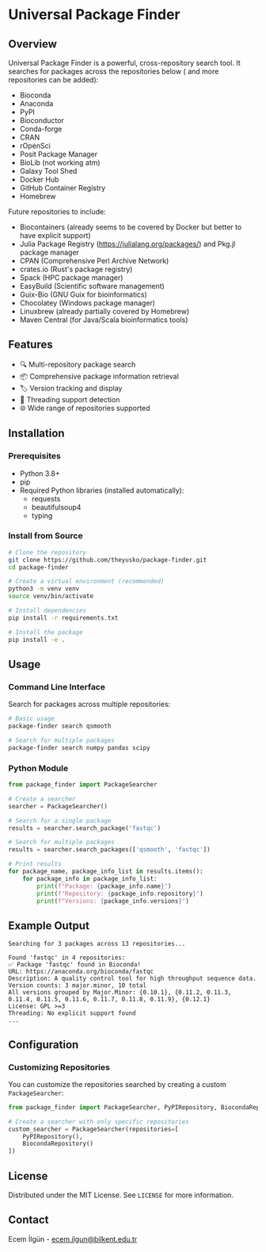 # Universal Package Finder

## Overview

Universal Package Finder is a powerful, cross-repository search tool. It searches for packages across the repositories below ( and more repositories can be added):

- Bioconda
- Anaconda
- PyPI
- Bioconductor
- Conda-forge
- CRAN
- rOpenSci
- Posit Package Manager
- BioLib (not working atm)
- Galaxy Tool Shed
- Docker Hub
- GitHub Container Registry
- Homebrew

Future repositories to include: 
- Biocontainers (already seems to be covered by Docker but better to have explicit support)
- Julia Package Registry (https://julialang.org/packages/) and Pkg.jl package manager
- CPAN (Comprehensive Perl Archive Network)
- crates.io (Rust's package registry)
- Spack (HPC package manager)
- EasyBuild (Scientific software management)
- Guix-Bio (GNU Guix for bioinformatics)
- Chocolatey (Windows package manager)
- Linuxbrew (already partially covered by Homebrew)
- Maven Central (for Java/Scala bioinformatics tools)

## Features

- 🔍 Multi-repository package search
- 📦 Comprehensive package information retrieval
- 🏷️ Version tracking and display
- 🧵 Threading support detection
- 🌐 Wide range of repositories supported

## Installation

### Prerequisites

- Python 3.8+
- pip
- Required Python libraries (installed automatically):
  - requests
  - beautifulsoup4
  - typing

### Install from Source

```bash
# Clone the repository
git clone https://github.com/theyusko/package-finder.git
cd package-finder

# Create a virtual environment (recommended)
python3 -m venv venv
source venv/bin/activate

# Install dependencies
pip install -r requirements.txt

# Install the package
pip install -e .
```

## Usage

### Command Line Interface

Search for packages across multiple repositories:

```bash
# Basic usage
package-finder search qsmooth

# Search for multiple packages
package-finder search numpy pandas scipy
```

### Python Module

```python
from package_finder import PackageSearcher

# Create a searcher
searcher = PackageSearcher()

# Search for a single package
results = searcher.search_package('fastqc')

# Search for multiple packages
results = searcher.search_packages(['qsmooth', 'fastqc'])

# Print results
for package_name, package_info_list in results.items():
    for package_info in package_info_list:
        print(f"Package: {package_info.name}")
        print(f"Repository: {package_info.repository}")
        print(f"Versions: {package_info.versions}")
```

## Example Output

```
Searching for 3 packages across 13 repositories...

Found 'fastqc' in 4 repositories:
✅ Package 'fastqc' found in Bioconda!
URL: https://anaconda.org/bioconda/fastqc
Description: A quality control tool for high throughput sequence data.
Version counts: 3 major.minor, 10 total
All versions grouped by Major.Minor: {0.10.1}, {0.11.2, 0.11.3, 0.11.4, 0.11.5, 0.11.6, 0.11.7, 0.11.8, 0.11.9}, {0.12.1}
License: GPL >=3
Threading: No explicit support found
...
```

## Configuration

### Customizing Repositories

You can customize the repositories searched by creating a custom `PackageSearcher`:

```python
from package_finder import PackageSearcher, PyPIRepository, BiocondaRepository

# Create a searcher with only specific repositories
custom_searcher = PackageSearcher(repositories=[
    PyPIRepository(),
    BiocondaRepository()
])
```

## License

Distributed under the MIT License. See `LICENSE` for more information.

## Contact

Ecem İlgün - ecem.ilgun@bilkent.edu.tr
